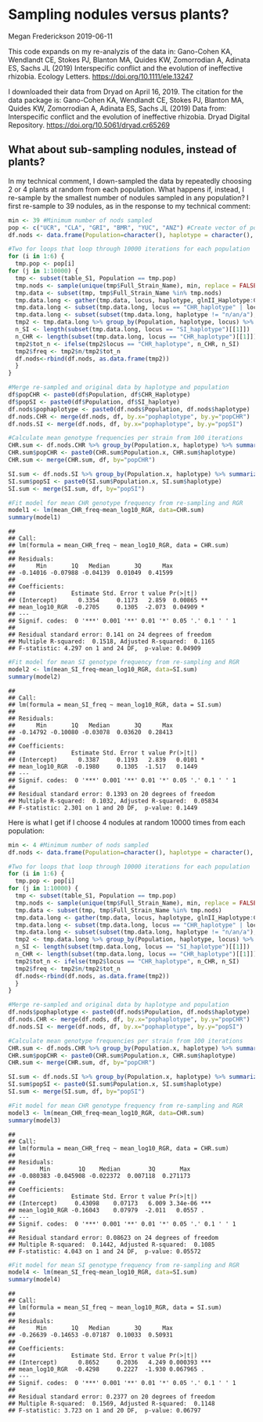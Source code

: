 Sampling nodules versus plants?
================
Megan Frederickson
2019-06-11

This code expands on my re-analyzis of the data in: Gano-Cohen KA, Wendlandt CE, Stokes PJ, Blanton MA, Quides KW, Zomorrodian A, Adinata ES, Sachs JL (2019) Interspecific conflict and the evolution of ineffective rhizobia. Ecology Letters. <https://doi.org/10.1111/ele.13247>

I downloaded their data from Dryad on April 16, 2019. The citation for the data package is: Gano-Cohen KA, Wendlandt CE, Stokes PJ, Blanton MA, Quides KW, Zomorrodian A, Adinata ES, Sachs JL (2019) Data from: Interspecific conflict and the evolution of ineffective rhizobia. Dryad Digital Repository. <https://doi.org/10.5061/dryad.cr65269>

What about sub-sampling nodules, instead of plants?
---------------------------------------------------

In my technical comment, I down-sampled the data by repeatedly choosing 2 or 4 plants at random from each population. What happens if, instead, I re-sample by the smallest number of nodules sampled in any population? I first re-sample to 39 nodules, as in the response to my technical comment:

``` r
min <- 39 #Minimum number of nods sampled 
pop <- c("UCR", "CLA", "GRI", "BMR", "YUC", "ANZ") #Create vector of population names
df.nods <- data.frame(Population=character(), haplotype = character(), locus=character(), n=double(), tot_n=double(), freq=double(), stringsAsFactors=FALSE) #Initialize empty frame to store all the sub-sampled data in

#Two for loops that loop through 10000 iterations for each population
for (i in 1:6) {
  tmp.pop <- pop[i]
for (j in 1:10000) {
  tmp <- subset(table_S1, Population == tmp.pop)
  tmp.nods <- sample(unique(tmp$Full_Strain_Name), min, replace = FALSE)
  tmp.data <- subset(tmp, tmp$Full_Strain_Name %in% tmp.nods)
  tmp.data.long <- gather(tmp.data, locus, haplotype, glnII_Haplotype:CHR_haplotype, factor_key=TRUE)
  tmp.data.long <- subset(tmp.data.long, locus == "CHR_haplotype" | locus == "SI_haplotype")
  tmp.data.long <- subset(subset(tmp.data.long, haplotype != "n/an/a"), haplotype != "n/a_n/a")
  tmp2 <- tmp.data.long %>% group_by(Population, haplotype, locus) %>% summarize(n=n())
  n_SI <- length(subset(tmp.data.long, locus == "SI_haplotype")[[1]])
  n_CHR <- length(subset(tmp.data.long, locus == "CHR_haplotype")[[1]])
  tmp2$tot_n <- ifelse(tmp2$locus == "CHR_haplotype", n_CHR, n_SI)
  tmp2$freq <- tmp2$n/tmp2$tot_n
  df.nods<-rbind(df.nods, as.data.frame(tmp2))
  }
}

#Merge re-sampled and original data by haplotype and population
df$popCHR <- paste0(df$Population, df$CHR_Haplotype)
df$popSI <- paste0(df$Population, df$SI_haplotye)
df.nods$pophaplotype <- paste0(df.nods$Population, df.nods$haplotype)
df.nods.CHR <- merge(df.nods, df, by.x="pophaplotype", by.y="popCHR")
df.nods.SI <- merge(df.nods, df, by.x="pophaplotype", by.y="popSI")

#Calculate mean genotype frequencies per strain from 100 iterations
CHR.sum <- df.nods.CHR %>% group_by(Population.x, haplotype) %>% summarize(n=n(), mean_CHR_freq=mean(freq, na.rm=TRUE), sd=sd(freq, na.rm=TRUE), se=sd/sqrt(n))
CHR.sum$popCHR <- paste0(CHR.sum$Population.x, CHR.sum$haplotype)
CHR.sum <- merge(CHR.sum, df, by="popCHR")

SI.sum <- df.nods.SI %>% group_by(Population.x, haplotype) %>% summarize(n=n(), mean_SI_freq=mean(freq, na.rm=TRUE), sd=sd(freq, na.rm=TRUE), se=sd/sqrt(n))
SI.sum$popSI <- paste0(SI.sum$Population.x, SI.sum$haplotype)
SI.sum <- merge(SI.sum, df, by="popSI")

#Fit model for mean CHR genotype frequency from re-sampling and RGR
model1 <- lm(mean_CHR_freq~mean_log10_RGR, data=CHR.sum)
summary(model1) 
```

    ## 
    ## Call:
    ## lm(formula = mean_CHR_freq ~ mean_log10_RGR, data = CHR.sum)
    ## 
    ## Residuals:
    ##      Min       1Q   Median       3Q      Max 
    ## -0.14016 -0.07988 -0.04139  0.01049  0.41599 
    ## 
    ## Coefficients:
    ##                Estimate Std. Error t value Pr(>|t|)   
    ## (Intercept)      0.3354     0.1173   2.859  0.00865 **
    ## mean_log10_RGR  -0.2705     0.1305  -2.073  0.04909 * 
    ## ---
    ## Signif. codes:  0 '***' 0.001 '**' 0.01 '*' 0.05 '.' 0.1 ' ' 1
    ## 
    ## Residual standard error: 0.141 on 24 degrees of freedom
    ## Multiple R-squared:  0.1518, Adjusted R-squared:  0.1165 
    ## F-statistic: 4.297 on 1 and 24 DF,  p-value: 0.04909

``` r
#Fit model for mean SI genotype frequency from re-sampling and RGR
model2 <- lm(mean_SI_freq~mean_log10_RGR, data=SI.sum)
summary(model2) 
```

    ## 
    ## Call:
    ## lm(formula = mean_SI_freq ~ mean_log10_RGR, data = SI.sum)
    ## 
    ## Residuals:
    ##      Min       1Q   Median       3Q      Max 
    ## -0.14792 -0.10080 -0.03078  0.03620  0.28413 
    ## 
    ## Coefficients:
    ##                Estimate Std. Error t value Pr(>|t|)  
    ## (Intercept)      0.3387     0.1193   2.839   0.0101 *
    ## mean_log10_RGR  -0.1980     0.1305  -1.517   0.1449  
    ## ---
    ## Signif. codes:  0 '***' 0.001 '**' 0.01 '*' 0.05 '.' 0.1 ' ' 1
    ## 
    ## Residual standard error: 0.1393 on 20 degrees of freedom
    ## Multiple R-squared:  0.1032, Adjusted R-squared:  0.05834 
    ## F-statistic: 2.301 on 1 and 20 DF,  p-value: 0.1449

Here is what I get if I choose 4 nodules at random 10000 times from each population:

``` r
min <- 4 #Minimum number of nods sampled 
df.nods <- data.frame(Population=character(), haplotype = character(), locus=character(), n=double(), tot_n=double(), freq=double(), stringsAsFactors=FALSE) #Initialize empty frame to store all the sub-sampled data in

#Two for loops that loop through 10000 iterations for each population
for (i in 1:6) {
  tmp.pop <- pop[i]
for (j in 1:10000) {
  tmp <- subset(table_S1, Population == tmp.pop)
  tmp.nods <- sample(unique(tmp$Full_Strain_Name), min, replace = FALSE)
  tmp.data <- subset(tmp, tmp$Full_Strain_Name %in% tmp.nods)
  tmp.data.long <- gather(tmp.data, locus, haplotype, glnII_Haplotype:CHR_haplotype, factor_key=TRUE)
  tmp.data.long <- subset(tmp.data.long, locus == "CHR_haplotype" | locus == "SI_haplotype")
  tmp.data.long <- subset(subset(tmp.data.long, haplotype != "n/an/a"), haplotype != "n/a_n/a")
  tmp2 <- tmp.data.long %>% group_by(Population, haplotype, locus) %>% summarize(n=n())
  n_SI <- length(subset(tmp.data.long, locus == "SI_haplotype")[[1]])
  n_CHR <- length(subset(tmp.data.long, locus == "CHR_haplotype")[[1]])
  tmp2$tot_n <- ifelse(tmp2$locus == "CHR_haplotype", n_CHR, n_SI)
  tmp2$freq <- tmp2$n/tmp2$tot_n
  df.nods<-rbind(df.nods, as.data.frame(tmp2))
  }
}

#Merge re-sampled and original data by haplotype and population
df.nods$pophaplotype <- paste0(df.nods$Population, df.nods$haplotype)
df.nods.CHR <- merge(df.nods, df, by.x="pophaplotype", by.y="popCHR")
df.nods.SI <- merge(df.nods, df, by.x="pophaplotype", by.y="popSI")

#Calculate mean genotype frequencies per strain from 100 iterations
CHR.sum <- df.nods.CHR %>% group_by(Population.x, haplotype) %>% summarize(n=n(), mean_CHR_freq=mean(freq, na.rm=TRUE), sd=sd(freq, na.rm=TRUE), se=sd/sqrt(n))
CHR.sum$popCHR <- paste0(CHR.sum$Population.x, CHR.sum$haplotype)
CHR.sum <- merge(CHR.sum, df, by="popCHR")

SI.sum <- df.nods.SI %>% group_by(Population.x, haplotype) %>% summarize(n=n(), mean_SI_freq=mean(freq, na.rm=TRUE), sd=sd(freq, na.rm=TRUE), se=sd/sqrt(n))
SI.sum$popSI <- paste0(SI.sum$Population.x, SI.sum$haplotype)
SI.sum <- merge(SI.sum, df, by="popSI")

#Fit model for mean CHR genotype frequency from re-sampling and RGR
model3 <- lm(mean_CHR_freq~mean_log10_RGR, data=CHR.sum)
summary(model3) 
```

    ## 
    ## Call:
    ## lm(formula = mean_CHR_freq ~ mean_log10_RGR, data = CHR.sum)
    ## 
    ## Residuals:
    ##       Min        1Q    Median        3Q       Max 
    ## -0.080383 -0.045908 -0.022372  0.007118  0.271173 
    ## 
    ## Coefficients:
    ##                Estimate Std. Error t value Pr(>|t|)    
    ## (Intercept)     0.43098    0.07173   6.009 3.34e-06 ***
    ## mean_log10_RGR -0.16043    0.07979  -2.011   0.0557 .  
    ## ---
    ## Signif. codes:  0 '***' 0.001 '**' 0.01 '*' 0.05 '.' 0.1 ' ' 1
    ## 
    ## Residual standard error: 0.08623 on 24 degrees of freedom
    ## Multiple R-squared:  0.1442, Adjusted R-squared:  0.1085 
    ## F-statistic: 4.043 on 1 and 24 DF,  p-value: 0.05572

``` r
#Fit model for mean SI genotype frequency from re-sampling and RGR
model4 <- lm(mean_SI_freq~mean_log10_RGR, data=SI.sum)
summary(model4) 
```

    ## 
    ## Call:
    ## lm(formula = mean_SI_freq ~ mean_log10_RGR, data = SI.sum)
    ## 
    ## Residuals:
    ##      Min       1Q   Median       3Q      Max 
    ## -0.26639 -0.14653 -0.07187  0.10033  0.50931 
    ## 
    ## Coefficients:
    ##                Estimate Std. Error t value Pr(>|t|)    
    ## (Intercept)      0.8652     0.2036   4.249 0.000393 ***
    ## mean_log10_RGR  -0.4298     0.2227  -1.930 0.067965 .  
    ## ---
    ## Signif. codes:  0 '***' 0.001 '**' 0.01 '*' 0.05 '.' 0.1 ' ' 1
    ## 
    ## Residual standard error: 0.2377 on 20 degrees of freedom
    ## Multiple R-squared:  0.1569, Adjusted R-squared:  0.1148 
    ## F-statistic: 3.723 on 1 and 20 DF,  p-value: 0.06797
